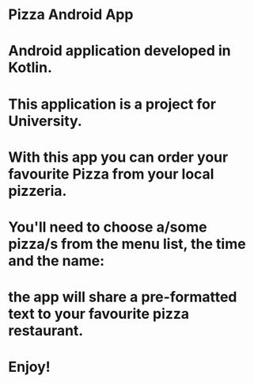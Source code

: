 # Pizza Android App
# Android application developed in Kotlin.
# This application is a project for University.
# With this app you can order your favourite Pizza from your local pizzeria. 
# You'll need to choose a/some pizza/s from the menu list, the time and the name:
# the app will share a pre-formatted text to your favourite pizza restaurant.
# Enjoy!
